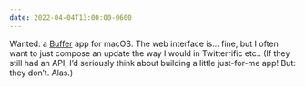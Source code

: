 ```yaml
---
date: 2022-04-04T13:00:00-0600
---
```


Wanted: a [Buffer](https://buffer.com "") app for macOS. The web interface is… fine, but I often want to just compose an update the way I would in Twitterrific etc.. (If they still had an API, I’d seriously think about building a little just-for-me app! But: they don’t. Alas.)